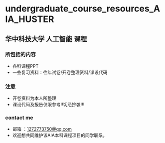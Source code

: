# undergraduate_course_resources_AIA_HUSTER
## 华中科技大学 人工智能 课程
### 所包括的内容
* 各科课程PPT
* 一些复习资料：往年试卷/开卷整理资料/课设代码
### 注意
* 开卷资料为本人所整理
* 课设代码及报告仅限参考!!切忌抄袭!!!
### contact me
* 邮箱 ：1272773750@qq.com
* 欢迎想共同维护该AIA本科课程项目的同学联系。
